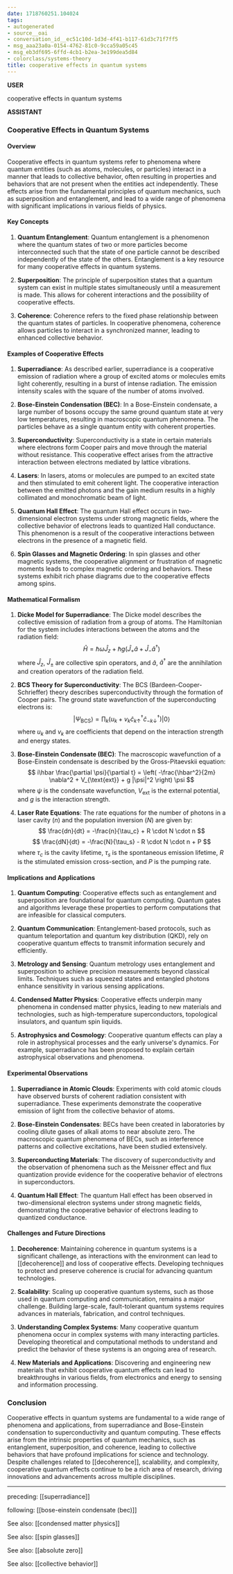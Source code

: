 ```yaml
---
date: 1718760251.104024
tags:
- autogenerated
- source__oai
- conversation_id__ec51c10d-1d3d-4f41-b117-61d3c71f7ff5
- msg_aaa23a0a-0154-4762-81c0-9cca59a05c45
- msg_eb3df695-6ffd-4cb1-b2ea-3e199dea5d84
- colorclass/systems-theory
title: cooperative effects in quantum systems
---
```


**USER**

cooperative effects in quantum systems


**ASSISTANT**

### Cooperative Effects in Quantum Systems

#### Overview

Cooperative effects in quantum systems refer to phenomena where quantum entities (such as atoms, molecules, or particles) interact in a manner that leads to collective behavior, often resulting in properties and behaviors that are not present when the entities act independently. These effects arise from the fundamental principles of quantum mechanics, such as superposition and entanglement, and lead to a wide range of phenomena with significant implications in various fields of physics.

#### Key Concepts

1. **Quantum Entanglement**:
   Quantum entanglement is a phenomenon where the quantum states of two or more particles become interconnected such that the state of one particle cannot be described independently of the state of the others. Entanglement is a key resource for many cooperative effects in quantum systems.

2. **Superposition**:
   The principle of superposition states that a quantum system can exist in multiple states simultaneously until a measurement is made. This allows for coherent interactions and the possibility of cooperative effects.

3. **Coherence**:
   Coherence refers to the fixed phase relationship between the quantum states of particles. In cooperative phenomena, coherence allows particles to interact in a synchronized manner, leading to enhanced collective behavior.

#### Examples of Cooperative Effects

1. **Superradiance**:
   As described earlier, superradiance is a cooperative emission of radiation where a group of excited atoms or molecules emits light coherently, resulting in a burst of intense radiation. The emission intensity scales with the square of the number of atoms involved.

2. **Bose-Einstein Condensation (BEC)**:
   In a Bose-Einstein condensate, a large number of bosons occupy the same ground quantum state at very low temperatures, resulting in macroscopic quantum phenomena. The particles behave as a single quantum entity with coherent properties.

3. **Superconductivity**:
   Superconductivity is a state in certain materials where electrons form Cooper pairs and move through the material without resistance. This cooperative effect arises from the attractive interaction between electrons mediated by lattice vibrations.

4. **Lasers**:
   In lasers, atoms or molecules are pumped to an excited state and then stimulated to emit coherent light. The cooperative interaction between the emitted photons and the gain medium results in a highly collimated and monochromatic beam of light.

5. **Quantum Hall Effect**:
   The quantum Hall effect occurs in two-dimensional electron systems under strong magnetic fields, where the collective behavior of electrons leads to quantized Hall conductance. This phenomenon is a result of the cooperative interactions between electrons in the presence of a magnetic field.

6. **Spin Glasses and Magnetic Ordering**:
   In spin glasses and other magnetic systems, the cooperative alignment or frustration of magnetic moments leads to complex magnetic ordering and behaviors. These systems exhibit rich phase diagrams due to the cooperative effects among spins.

#### Mathematical Formalism

1. **Dicke Model for Superradiance**:
   The Dicke model describes the collective emission of radiation from a group of atoms. The Hamiltonian for the system includes interactions between the atoms and the radiation field:
   $$ \hat{H} = \hbar \omega \hat{J}_z + \hbar g (\hat{J}_+ \hat{a} + \hat{J}_- \hat{a}^\dagger) $$
   where $\hat{J}_z$, $\hat{J}_\pm$ are collective spin operators, and $\hat{a}$, $\hat{a}^\dagger$ are the annihilation and creation operators of the radiation field.

2. **BCS Theory for Superconductivity**:
   The BCS (Bardeen-Cooper-Schrieffer) theory describes superconductivity through the formation of Cooper pairs. The ground state wavefunction of the superconducting electrons is:
   $$ |\Psi_{\text{BCS}}\rangle = \prod_k (u_k + v_k \hat{c}_{k\uparrow}^\dagger \hat{c}_{-k\downarrow}^\dagger) |0\rangle $$
   where $u_k$ and $v_k$ are coefficients that depend on the interaction strength and energy states.

3. **Bose-Einstein Condensate (BEC)**:
   The macroscopic wavefunction of a Bose-Einstein condensate is described by the Gross-Pitaevskii equation:
   $$ i\hbar \frac{\partial \psi}{\partial t} = \left( -\frac{\hbar^2}{2m} \nabla^2 + V_{\text{ext}} + g |\psi|^2 \right) \psi $$
   where $\psi$ is the condensate wavefunction, $V_{\text{ext}}$ is the external potential, and $g$ is the interaction strength.

4. **Laser Rate Equations**:
   The rate equations for the number of photons in a laser cavity ($n$) and the population inversion ($N$) are given by:
   $$ \frac{dn}{dt} = -\frac{n}{\tau_c} + R \cdot N \cdot n $$
   $$ \frac{dN}{dt} = -\frac{N}{\tau_s} - R \cdot N \cdot n + P $$
   where $\tau_c$ is the cavity lifetime, $\tau_s$ is the spontaneous emission lifetime, $R$ is the stimulated emission cross-section, and $P$ is the pumping rate.

#### Implications and Applications

1. **Quantum Computing**:
   Cooperative effects such as entanglement and superposition are foundational for quantum computing. Quantum gates and algorithms leverage these properties to perform computations that are infeasible for classical computers.

2. **Quantum Communication**:
   Entanglement-based protocols, such as quantum teleportation and quantum key distribution (QKD), rely on cooperative quantum effects to transmit information securely and efficiently.

3. **Metrology and Sensing**:
   Quantum metrology uses entanglement and superposition to achieve precision measurements beyond classical limits. Techniques such as squeezed states and entangled photons enhance sensitivity in various sensing applications.

4. **Condensed Matter Physics**:
   Cooperative effects underpin many phenomena in condensed matter physics, leading to new materials and technologies, such as high-temperature superconductors, topological insulators, and quantum spin liquids.

5. **Astrophysics and Cosmology**:
   Cooperative quantum effects can play a role in astrophysical processes and the early universe's dynamics. For example, superradiance has been proposed to explain certain astrophysical observations and phenomena.

#### Experimental Observations

1. **Superradiance in Atomic Clouds**:
   Experiments with cold atomic clouds have observed bursts of coherent radiation consistent with superradiance. These experiments demonstrate the cooperative emission of light from the collective behavior of atoms.

2. **Bose-Einstein Condensates**:
   BECs have been created in laboratories by cooling dilute gases of alkali atoms to near absolute zero. The macroscopic quantum phenomena of BECs, such as interference patterns and collective excitations, have been studied extensively.

3. **Superconducting Materials**:
   The discovery of superconductivity and the observation of phenomena such as the Meissner effect and flux quantization provide evidence for the cooperative behavior of electrons in superconductors.

4. **Quantum Hall Effect**:
   The quantum Hall effect has been observed in two-dimensional electron systems under strong magnetic fields, demonstrating the cooperative behavior of electrons leading to quantized conductance.

#### Challenges and Future Directions

1. **Decoherence**:
   Maintaining coherence in quantum systems is a significant challenge, as interactions with the environment can lead to [[decoherence]] and loss of cooperative effects. Developing techniques to protect and preserve coherence is crucial for advancing quantum technologies.

2. **Scalability**:
   Scaling up cooperative quantum systems, such as those used in quantum computing and communication, remains a major challenge. Building large-scale, fault-tolerant quantum systems requires advances in materials, fabrication, and control techniques.

3. **Understanding Complex Systems**:
   Many cooperative quantum phenomena occur in complex systems with many interacting particles. Developing theoretical and computational methods to understand and predict the behavior of these systems is an ongoing area of research.

4. **New Materials and Applications**:
   Discovering and engineering new materials that exhibit cooperative quantum effects can lead to breakthroughs in various fields, from electronics and energy to sensing and information processing.

### Conclusion

Cooperative effects in quantum systems are fundamental to a wide range of phenomena and applications, from superradiance and Bose-Einstein condensation to superconductivity and quantum computing. These effects arise from the intrinsic properties of quantum mechanics, such as entanglement, superposition, and coherence, leading to collective behaviors that have profound implications for science and technology. Despite challenges related to [[decoherence]], scalability, and complexity, cooperative quantum effects continue to be a rich area of research, driving innovations and advancements across multiple disciplines.


---

preceding: [[superradiance]]  


following: [[bose-einstein condensate (bec)]]

See also: [[condensed matter physics]]


See also: [[spin glasses]]


See also: [[absolute zero]]


See also: [[collective behavior]]